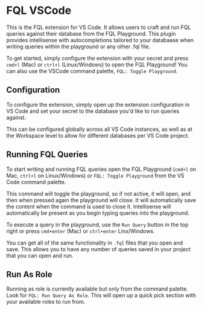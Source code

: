 # FQL VSCode

This is the FQL extension for VS Code. It allows users to craft and run FQL queries against their database from the FQL Playground. This plugin provides intellisense with autocompletions tailored to your databaase when writing queries within the playground or any other .fql file.

To get started, simply configure the extension with your secret and press `cmd+l` (Mac) or `ctrl+l` (Linux/Windows) to open the FQL Playground! You can also use the VSCode command palette, `FQL: Toggle Playground`.

## Configuration

To configure the extension, simply open up the extension configuration in VS Code and set your secret to the database you'd like to run queries against.

This can be configured globally across all VS Code instances, as well as at the Workspace level to allow for different databases per VS Code project.

## Running FQL Queries

To start writing and running FQL queries open the FQL Playground (`cmd+l` on Mac, `ctrl+l` on Linux/Windows) or `FQL: Toggle Playground` from the VS Code command palette.

This command will toggle the playground, so if not active, it will open, and then when pressed again the playground will close. It will automatically save the content when the command is used to close it. Intellisense will automatically be present as you begin typing queries into the playground.

To execute a query in the playground, use the `Run Query` button in the top right or press `cmd+enter` (Mac) or `ctrl+enter` Linx/Windows.

You can get all of the same functionality in `.fql` files that you open and save. This allows you to have any number of queries saved in your project that you can open and run.

## Run As Role

Running as role is currently available but only from the command palette. Look for `FQL: Run Query As Role`. This will open up a quick pick section with your available roles to run from.
